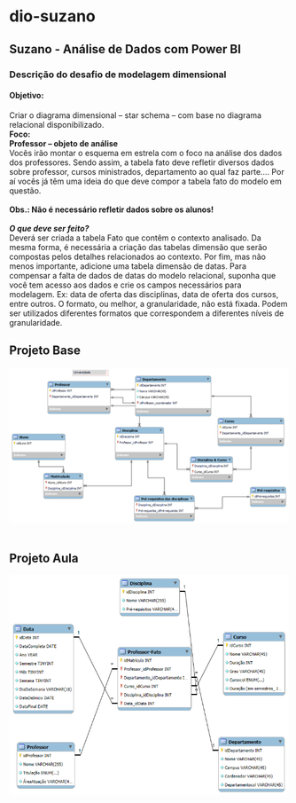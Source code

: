 # dio-suzano
## Suzano - Análise de Dados com Power BI

### Descrição do desafio de modelagem dimensional

#### Objetivo: 
Criar o diagrama dimensional – star schema – com base no diagrama relacional disponibilizado.<br>
<b>Foco:</b><br>
<b>Professor – objeto de análise</b><br>
Vocês irão montar o esquema em estrela com o foco na análise dos dados dos professores. Sendo assim, a tabela fato deve refletir diversos dados sobre professor, cursos ministrados, departamento ao qual faz parte.... Por aí vocês já têm uma ideia do que deve compor a tabela fato do modelo em questão. <br>
<br>
<b>Obs.: Não é necessário refletir dados sobre os alunos!</b><br>
<br>
<b><i>O que deve ser feito?</i></b><br>
Deverá ser criada a tabela Fato que contêm o contexto analisado. Da mesma forma, é necessária a criação das tabelas dimensão que serão compostas pelos detalhes relacionados ao contexto.
Por fim, mas não menos importante, adicione uma tabela dimensão de datas. Para compensar a falta de dados de datas do modelo relacional, suponha que você tem acesso aos dados e crie os campos necessários para modelagem. 
Ex: data de oferta das disciplinas, data de oferta dos cursos, entre outros. O formato, ou melhor, a granularidade, não está fixada. Podem ser utilizados diferentes formatos que correspondem a diferentes níveis de granularidade.
<br>
## Projeto Base
![Diagrama](star_schema_base.png)
<br>
<br>
## Projeto Aula
![Diagrama](star_schema.png)